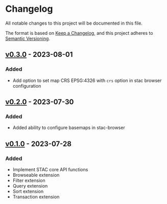 # Changelog

All notable changes to this project will be documented in this file.

The format is based on [Keep a Changelog](https://keepachangelog.com/en/1.0.0/),
and this project adheres to [Semantic Versioning](https://semver.org/spec/v2.0.0.html).

## [v0.3.0] - 2023-08-01

### Added

- Add option to set map CRS EPSG:4326 with `crs` option in stac browser configuration

## [v0.2.0] - 2023-07-30

### Added

- Added ability to configure basemaps in stac-browser

## [v0.1.0] - 2023-07-28

### Added

- Implement STAC core API functions
- Browseable extension
- Filter extension
- Query extension
- Sort extension
- Transaction extension

[unreleased]: https://github.com/olivierlacan/keep-a-changelog/compare/v0.3.0...HEAD
[v0.3.0]: https://github.com/olivierlacan/keep-a-changelog/compare/v0.2.0...v0.3.0
[v0.2.0]: https://github.com/olivierlacan/keep-a-changelog/compare/v0.1.0...v0.2.0
[v0.1.0]: https://github.com/go-geospatial/go-stac-server/releases/tag/v0.1.0

